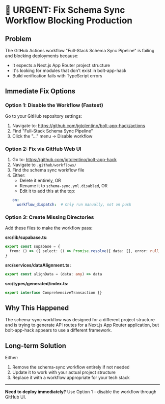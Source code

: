 # 🚨 URGENT: Fix Schema Sync Workflow Blocking Production

## Problem
The GitHub Actions workflow "Full-Stack Schema Sync Pipeline" is failing and blocking deployments because:
- It expects a Next.js App Router project structure
- It's looking for modules that don't exist in bolt-app-hack
- Build verification fails with TypeScript errors

## Immediate Fix Options

### Option 1: Disable the Workflow (Fastest)
Go to your GitHub repository settings:
1. Navigate to: https://github.com/jgtolentino/bolt-app-hack/actions
2. Find "Full-Stack Schema Sync Pipeline"
3. Click the "..." menu → Disable workflow

### Option 2: Fix via GitHub Web UI
1. Go to: https://github.com/jgtolentino/bolt-app-hack
2. Navigate to `.github/workflows/`
3. Find the schema sync workflow file
4. Either:
   - Delete it entirely, OR
   - Rename it to `schema-sync.yml.disabled`, OR
   - Edit it to add this at the top:
   ```yaml
   on:
     workflow_dispatch:  # Only run manually, not on push
   ```

### Option 3: Create Missing Directories
Add these files to make the workflow pass:

**src/lib/supabase.ts:**
```typescript
export const supabase = {
  from: () => ({ select: () => Promise.resolve({ data: [], error: null }) })
}
```

**src/services/dataAlignment.ts:**
```typescript
export const alignData = (data: any) => data
```

**src/types/generated/index.ts:**
```typescript
export interface ComprehensiveTransaction {}
```

## Why This Happened
The schema-sync workflow was designed for a different project structure and is trying to generate API routes for a Next.js App Router application, but bolt-app-hack appears to use a different framework.

## Long-term Solution
Either:
1. Remove the schema-sync workflow entirely if not needed
2. Update it to work with your actual project structure
3. Replace it with a workflow appropriate for your tech stack

---

**Need to deploy immediately?** Use Option 1 - disable the workflow through GitHub UI.